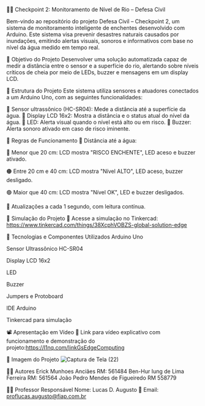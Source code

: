 🌊🚨 Checkpoint 2: Monitoramento de Nível de Rio – Defesa Civil

Bem-vindo ao repositório do projeto Defesa Civil – Checkpoint 2, um sistema de monitoramento inteligente de enchentes desenvolvido com Arduino. Este sistema visa prevenir desastres naturais causados por inundações, emitindo alertas visuais, sonoros e informativos com base no nível da água medido em tempo real.

🎯 Objetivo do Projeto
Desenvolver uma solução automatizada capaz de medir a distância entre o sensor e a superfície do rio, alertando sobre níveis críticos de cheia por meio de LEDs, buzzer e mensagens em um display LCD.

🧭 Estrutura do Projeto
Este sistema utiliza sensores e atuadores conectados a um Arduino Uno, com as seguintes funcionalidades:

🔹 Sensor ultrassônico (HC-SR04): Mede a distância até a superfície da água.
🔹 Display LCD 16x2: Mostra a distância e o status atual do nível da água.
🔹 LED: Alerta visual quando o nível está alto ou em risco.
🔹 Buzzer: Alerta sonoro ativado em caso de risco iminente.


🚦 Regras de Funcionamento
📏 Distância até a água:

🔴 Menor que 20 cm: LCD mostra "RISCO ENCHENTE", LED aceso e buzzer ativado.

🟠 Entre 20 cm e 40 cm: LCD mostra "Nível ALTO", LED aceso, buzzer desligado.

🟢 Maior que 40 cm: LCD mostra "Nível OK", LED e buzzer desligados.

📢 Atualizações a cada 1 segundo, com leitura contínua.

🧪 Simulação do Projeto
📍 Acesse a simulação no Tinkercad: https://www.tinkercad.com/things/38XcphVOBZS-global-solution-edge


🧰 Tecnologias e Componentes Utilizados
Arduino Uno

Sensor Ultrassônico HC-SR04

Display LCD 16x2

LED

Buzzer

Jumpers e Protoboard

IDE Arduino

Tinkercad para simulação

📽️ Apresentação em Vídeo
🎥 Link para vídeo explicativo com funcionamento e demonstração do projeto:https://l1nq.com/linkGsEdgeComputing

📸 Imagem do Projeto
![Captura de Tela (22)](https://github.com/user-attachments/assets/fd1f7e6c-1860-4172-bab3-bc2f1d0229de)



👨‍💻 Autores
Erick Munhoes Anciães RM: 561484
Ben-Hur Iung de Lima Ferreira RM: 561564
João Pedro Mendes de Figueiredo RM 558779

👨‍🏫 Professor Responsável
Nome: Lucas D. Augusto
📧 Email: proflucas.augusto@fiap.com.br
